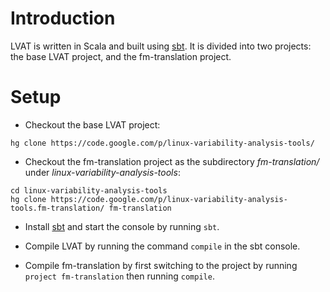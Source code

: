 # Introduction #

LVAT is written in Scala and built using [sbt](https://github.com/harrah/xsbt). It is divided into two projects: the base LVAT project, and the fm-translation project.

# Setup #
  * Checkout the base LVAT project:

```
hg clone https://code.google.com/p/linux-variability-analysis-tools/
```

  * Checkout the fm-translation project as the subdirectory _fm-translation/_ under _linux-variability-analysis-tools_:

```
cd linux-variability-analysis-tools
hg clone https://code.google.com/p/linux-variability-analysis-tools.fm-translation/ fm-translation
```

  * Install [sbt](https://github.com/harrah/xsbt) and start the console by running `sbt`.

  * Compile LVAT by running the command `compile` in the sbt console.
  * Compile fm-translation by first switching to the project by running `project fm-translation` then running `compile`.